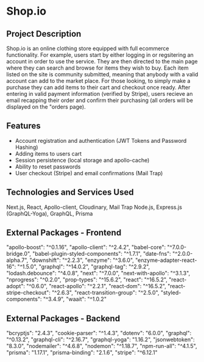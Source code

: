 # Shop.io

## Project Description

Shop.io is an online clothing store equipped with full ecommerce functionality. For example, users start by either logging in or regsitering an account in order to use the service. They are then directed to the main page where they can search and browse for items they wish to buy. Each item listed on the site is community submitted, meaning that anybody with a valid account can add to the market place. For those looking, to simply make a purchase they can add items to their cart and checkout once ready. After entering in valid payment information (verified by Stripe), users recieve an email recapping their order and confirm their purchasing (all orders will be displayed on the "orders  page). 

## Features 

- Account registration and authentication (JWT Tokens and Password Hashing)
- Adding items to users cart
- Session persistence (local storage and apollo-cache) 
- Ability to reset passwords
- User checkout (Stripe) and email confirmations (Mail Trap)

## Technologies and Services Used 

Next.js, React, Apollo-client, Cloudinary, Mail Trap
Node.js, Express.js (GraphQL-Yoga), GraphQL, Prisma

## External Packages - Frontend

"apollo-boost": "^0.1.16",
"apollo-client": "^2.4.2",
"babel-core": "^7.0.0-bridge.0",
"babel-plugin-styled-components": "^1.7.1",
"date-fns": "^2.0.0-alpha.7",
"downshift": "^2.2.3",
"enzyme": "^3.6.0",
"enzyme-adapter-react-16": "^1.5.0",
"graphql": "^14.0.2",
"graphql-tag": "^2.9.2",
"lodash.debounce": "^4.0.8",
"next": "^7.0.0",
"next-with-apollo": "^3.1.3",
"nprogress": "^0.2.0",
"prop-types": "^15.6.2",
"react": "^16.5.2",
"react-adopt": "^0.6.0",
"react-apollo": "^2.2.1",
"react-dom": "^16.5.2",
"react-stripe-checkout": "^2.6.3",
"react-transition-group": "^2.5.0",
"styled-components": "^3.4.9",
"waait": "^1.0.2"

## External Packages - Backend

"bcryptjs": "2.4.3",
"cookie-parser": "^1.4.3",
"dotenv": "6.0.0",
"graphql": "^0.13.2",
"graphql-cli": "^2.16.7",
"graphql-yoga": "1.16.2",
"jsonwebtoken": "8.3.0",
"nodemailer": "^4.6.8",
"nodemon": "^1.18.7",
"npm-run-all": "^4.1.5",
"prisma": "1.17.1",
"prisma-binding": "2.1.6",
"stripe": "^6.12.1"
